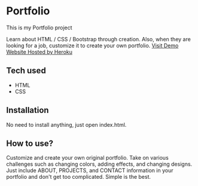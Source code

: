 # Portfolio

This is my Portfolio project

 Learn about HTML / CSS / Bootstrap through creation. Also, when they are looking for a job, customize it to create your own portfolio.
[Visit Demo Website Hosted by Heroku](https://portfolio-xavior.herokuapp.com/)
## Tech used
* HTML
* CSS
## Installation
No need to install anything, just open index.html.
## How to use?
Customize and create your own original portfolio. Take on various challenges such as changing colors, adding effects, and changing designs. Just include ABOUT, PROJECTS, and CONTACT information in your portfolio and don't get too complicated. Simple is the best.
